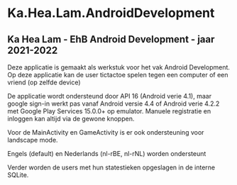# Ka.Hea.Lam.AndroidDevelopment
## Ka Hea Lam - EhB Android Development - jaar 2021-2022
Deze applicatie is gemaakt als werkstuk voor het vak Android Development. 
Op deze applicatie kan de user tictactoe spelen tegen een computer of een vriend (op zelfde device)

De applicatie wordt ondersteund door API 16 (Android verie 4.1), maar google sign-in werkt pas vanaf Android versie 4.4
of Android verie 4.2.2 met Google Play Services 15.0.0+ op emulator. Manuele registratie en inloggen kan altijd via de gewone knoppen.

Voor de MainActivity en GameActivity is er ook ondersteuning voor landscape mode.

Engels (default) en Nederlands (nl-rBE, nl-rNL) worden ondersteunt

Verder worden de users met hun statestieken opgeslagen in de interne SQLite.
